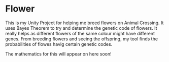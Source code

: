 # Flower

This is my Unity Project for helping me breed flowers on Animal Crossing. It uses Bayes Theorem to try and determine the genetic code of flowers. It really helps as different flowers of the same colour might have different genes. From breeding flowers and seeing the offspring, my tool finds the probabilities of flowes havig certain genetic codes.

The mathematics for this will appear on here soon! 
